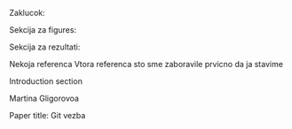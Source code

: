 Zaklucok:

Sekcija za figures:

Sekcija za rezultati:

Nekoja referenca
Vtora referenca sto sme zaboravile prvicno da ja stavime

Introduction section

Martina Gligorovoa

Paper title: Git vezba